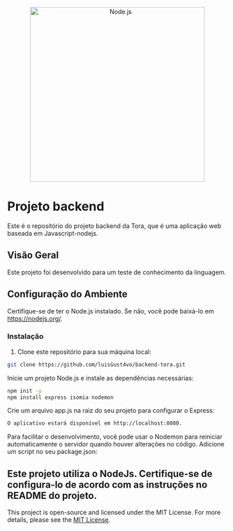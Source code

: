 <p align="center">
  <a  target="_blank">
    <img src="URL_DA_IMAGEM_DO_LOGOTIPO_DO_NODE.JS" width="400" alt="Node.js">
  </a>
</p>

# Projeto backend

Este é o repositório do projeto backend da Tora, que é uma aplicação web baseada em Javascript-nodejs.

## Visão Geral

Este projeto foi desenvolvido para um teste de conhecimento da linguagem.

## Configuração do Ambiente

Certifique-se de ter o Node.js instalado. Se não, você pode baixá-lo em https://nodejs.org/.

### Instalação

1. Clone este repositório para sua máquina local:

```bash
git clone https://github.com/luisGust4vo/backend-tora.git
```
Inicie um projeto Node.js e instale as dependências necessárias:
```bash
npm init -y
npm install express isomia nodemon
```
Crie um arquivo app.js na raiz do seu projeto para configurar o Express:

```bash
O aplicativo estará disponível em http://localhost:8080.
```

Para facilitar o desenvolvimento, você pode usar o Nodemon para reiniciar automaticamente o servidor quando houver alterações no código. Adicione um script no seu package.json:

## Este projeto utiliza o NodeJs. Certifique-se de configura-lo de acordo com as instruções no README do projeto.

This project is open-source and licensed under the MIT License.
For more details, please see the [MIT License](https://opensource.org/licenses/MIT).
